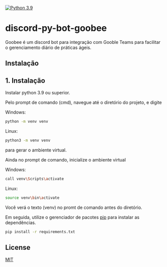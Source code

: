 [![Python 3.9](https://img.shields.io/badge/python-3.9-blue.svg)](https://www.python.org/downloads)

# discord-py-bot-goobee

Goobee é um discord bot para integração com Gooble Teams para facilitar o gerenciamento diário de práticas ágeis.

## Instalação

## 1. Instalação

Instalar python 3.9 ou superior.

Pelo prompt de comando (cmd), navegue até o diretório do projeto, e digite 

Windows:
```bash
python -m venv venv
```

Linux:
```bash
python3 -m venv venv
```

para gerar o ambiente virtual.

Ainda no prompt de comando, inicialize o ambiente virtual 

Windows:
```bash
call venv\Scripts\activate
```

Linux:
```bash
source venv\bin\activate
```

Você verá o texto (venv) no promt de comando antes do diretório.

Em seguida, utilize o gerenciador de pacotes [pip](https://pip.pypa.io/en/stable/) para instalar as dependências.

```bash
pip install -r requirements.txt
```

## License
[MIT](https://choosealicense.com/licenses/mit/)
